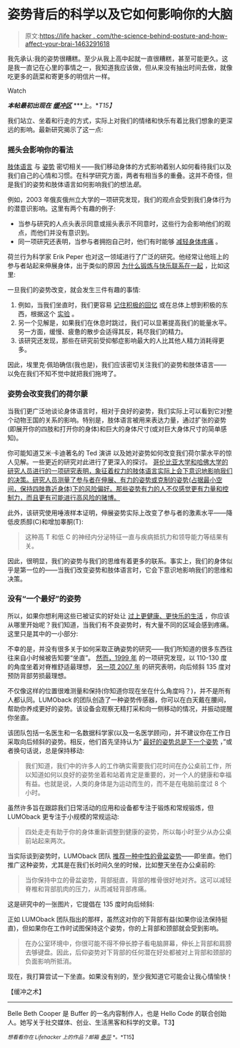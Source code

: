 # 姿势背后的科学以及它如何影响你的大脑

> 原文:[https://life hacker . com/the-science-behind-posture-and-how-affect-your-brai-1463291618](https://lifehacker.com/the-science-behind-posture-and-how-it-affects-your-brai-1463291618)

我先承认:我的姿势很糟糕。至少从我上高中起就一直很糟糕，甚至可能更久。这是我一直记在心里的事情之一，我知道我应该做，但从来没有抽出时间去做，就像吃更多的蔬菜和寄更多的明信片一样。

Watch

***本帖最初出现在*** [***缓冲区***](http://blog.bufferapp.com/improve-posture-good-posture-science-happiness?utm_source=buffer&utm_campaign=Buffer&utm_content=buffer177e0&utm_medium=twitter) ***上。**T15】*

我们站立、坐着和行走的方式，实际上对我们的情绪和快乐有着比我们想象的更深远的影响。最新研究揭示了这一点:

### 摇头会影响你的看法

[肢体语言](http://blog.bufferapp.com/improve-my-body-language-secrets) 与 [姿势](https://lifehacker.com/fix-your-posture-with-this-animated-guide-to-sitting-ri-1153760827) 密切相关——我们移动身体的方式影响着别人如何看待我们以及我们自己的心情和习惯。在科学研究方面，两者有相当多的重叠。这并不奇怪，但是我们的姿势和肢体语言如何影响我们的想法*是*。

例如，2003 年俄亥俄州立大学的一项研究发现，我们的观点会受到我们身体行为的潜意识影响。这里有两个有趣的例子:

*   当参与研究的人点头表示同意或摇头表示不同意时，这些行为会影响他们的观点，而他们并没有意识到。
*   同一项研究还表明，当参与者拥抱自己时，他们有时能够 [减轻身体疼痛](http://blog.bufferapp.com/how-meditation-affects-your-brain) 。

荷兰行为科学家 Erik Peper 也对这一领域进行了广泛的研究。他经常让他班上的参与者站起来伸展身体，出于类似的原因 [为什么锻炼与快乐联系在一起](http://blog.bufferapp.com/why-exercising-makes-us-happier) ，比如这里:

一旦我们的姿势改变，就会发生三件有趣的事情:

1.  例如，当我们坐直时，我们更容易 [记住积极的回忆](http://blog.bufferapp.com/how-to-never-forget-the-name-of-someone-you-just-met-the-science-of-memorization) 或在总体上想到积极的东西，根据这个 [实验](http://www.sfgate.com/health/article/How-posture-influences-mood-energy-thoughts-4784543.php) 。
2.  另一个见解是，如果我们在休息时跳过，我们可以显著提高我们的能量水平。另一方面，缓慢、疲惫的散步会适得其反，耗尽我们的精力。
3.  该研究还发现，那些在研究前受抑郁症影响最大的人比其他人精力消耗得更多。

因此，埃里克·佩珀确信(我也是)，我们应该密切关注我们的姿势和肢体语言——以免在我们不知不觉中就把我们拖垮了。

### 姿势会改变我们的荷尔蒙

当我们更广泛地谈论身体语言时，相对于良好的姿势，我们实际上可以看到它对整个动物王国的关系的影响。特别是，肢体语言被用来表达力量，通过扩张的姿势(即展开你的四肢和打开你的身体)和巨大的身体尺寸(或对巨大身体尺寸的简单感知)。

你可能知道艾米·卡迪著名的 Ted 演讲 以及她对姿势如何改变我们荷尔蒙水平的惊人见解。一些更近的研究对此进行了更深入的探讨。 [哥伦比亚大学和哈佛大学的研究人员进行的一项研究表明，象征着权力的肢体语言实际上会下意识地影响我们的决策。研究人员测量了参与者在伸展、有力的姿势或克制的姿势(占据最小空间，保持四肢靠近身体)下的风险偏好。那些姿势有力的人不仅感觉更有力量和控制力，而且更有可能进行高风险的赌博。](http://www.scientificamerican.com/article.cfm?id=how-you-can-become-more-p)

此外，该研究使用唾液样本证明，伸展姿势实际上改变了参与者的激素水平——降低皮质醇(C)和增加睾酮(T):

> 这种高 T 和低 C 的神经内分泌特征一直与疾病抵抗力和领导能力等结果有关。

因此，很明显，我们的姿势与我们的思维有着更多的联系。事实上，我们的身体似乎是第一位的——当我们改变姿势和肢体语言时，它会下意识地影响我们的思维和决策。

### 没有“一个最好”的姿势

所以，如果你想利用这些已被证实的好处让 [过上更健康、更快乐的生活](http://blog.bufferapp.com/10-scientifically-proven-ways-to-make-yourself-happier) ，你应该从哪里开始呢？我们知道，当我们有不良姿势时，有大量不同的区域会感到疼痛。这里只是其中的一小部分:

不幸的是，并没有很多关于如何采取正确姿势的研究——我们所知道的很多东西往往来自小时候被告知要“坐直”。 [然而，1999 年](http://online.wsj.com/news/articles/SB10001424127887323628004578461270192692406) 的一项研究发现，以 110-130 度的角度坐着对脊椎舒适最理想， [另一项 2007 年](http://online.wsj.com/news/articles/SB10001424127887323628004578461270192692406) 的研究表明，向后倾斜 135 度对预防背部劳损最理想。

不仅像这样的位置很难测量和保持(你知道你现在坐在什么角度吗？)，并不是所有人都认同。LUMOback 的团队创造了一种姿势传感器，你可以在白天戴在腰间，帮助你养成更好的姿势。该设备会观察无精打采和向一侧移动的情况，并振动提醒你坐直。

该团队包括一名医生和一名数据科学家(以及一名医学顾问)，并不建议你在工作日采取向后倾斜的姿势。相反，他们首先坚持认为“ [最好的姿势总是下一个姿势](http://www.lumoback.com/2013/10/your-best-posture-is-your-next-posture/) ，”或者换句话说，总是保持移动:

> 我们知道，我们中的许多人的工作确实需要我们花时间在办公桌前工作，所以知道如何以良好的姿势坐着和站着肯定是重要的，对一个人的健康和幸福有益。也就是说，人类的身体是为运动而生的，而不是在电脑前度过 8 个小时。

虽然许多旨在跟踪我们日常活动的应用和设备都专注于锻炼和常规锻炼，但 LUMOback 更专注于小规模的常规运动:

> 四处走走有助于你的身体重新调整到健康的姿势，所以每小时至少从办公桌前站起来两次。

当实际谈到姿势时，LUMOback 团队 [推荐一种中性的骨盆姿势](http://www.lumoback.com/2013/08/upright-or-reclined-neutral-spine/)——即坐直。他们推广这种姿势，尤其是在我们长时间久坐的时候，比如整天坐在办公桌前的:

> 当你保持中立的骨盆姿势，背部挺直，背部的椎骨很好地对齐。这可以减轻脊椎和背部肌肉的压力，从而减轻背部疼痛。

这是研究中的一张图片，它提倡在 135 度时向后倾斜:

正如 LUMOback 团队指出的那样，虽然这对你的下背部有益(如果你设法保持挺直)，但如果你在工作时试图保持这个姿势，你的上背部和颈部就会受到影响。

> 在办公室环境中，你很可能不得不伸长脖子看电脑屏幕，伸长上背部和肩膀去够键盘。因此，后仰姿势对下背部的任何潜在好处都被对上背部和颈部的负面影响所抵消。

现在，我打算尝试一下坐直。如果没有别的，至少我知道它可能会让我心情愉快！

【缓冲之术】

* * *

Belle Beth Cooper 是 Buffer 的一名内容制作人，也是 Hello Code 的联合创始人。她写关于社交媒体、创业、生活黑客和科学的文章。T3】

<small>*想看看你在 Lifehacker 上的作品？邮箱*</small> [<small>*泰莎*</small>](https://mail.google.com/mail/?view=cm&fs=1&tf=1&to=tessa@lifehacker.com) <small>*。*T15】</small>